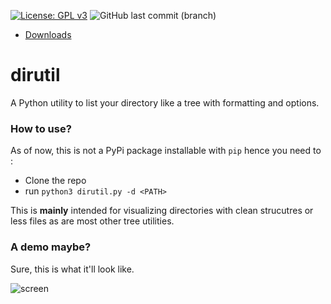 [![License: GPL v3](https://img.shields.io/badge/License-GPLv3-blue.svg)](https://www.gnu.org/licenses/gpl-3.0)
![GitHub last commit (branch)](https://img.shields.io/github/last-commit/arthtyagi/dirutil/master)
- [Downloads](https://img.shields.io/pypi/dw/dirtreeutil)
# dirutil
A Python utility to list your directory like a tree with formatting and options.

### How to use?

As of now, this is not a PyPi package installable with `pip` hence you need to :

* Clone the repo
* run `python3 dirutil.py -d <PATH>`

This is **mainly** intended for visualizing directories with clean strucutres or less files as are most other tree utilities. 

### A demo maybe?

Sure, this is what it'll look like. 

![screen](https://user-images.githubusercontent.com/41021374/85948037-003fa900-b96c-11ea-9813-bc19640aa79c.gif)




